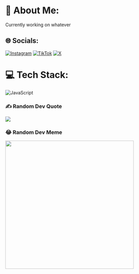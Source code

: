 # 💫 About Me:
Currently working on whatever<br>


## 🌐 Socials:
[![Instagram](https://img.shields.io/badge/Instagram-%23E4405F.svg?logo=Instagram&logoColor=white)](https://instagram.com/milfhunter918) [![TikTok](https://img.shields.io/badge/TikTok-%23000000.svg?logo=TikTok&logoColor=white)](https://tiktok.com/@vincelmao) [![X](https://img.shields.io/badge/X-black.svg?logo=X&logoColor=white)](https://x.com/vincelmaoo) 

# 💻 Tech Stack:
![JavaScript](https://img.shields.io/badge/javascript-%23323330.svg?style=for-the-badge&logo=javascript&logoColor=%23F7DF1E)

### ✍️ Random Dev Quote
![](https://quotes-github-readme.vercel.app/api?type=horizontal&theme=radical)

### 😂 Random Dev Meme
<img src='https://randommeme-five.vercel.app/' style="height: 400px;"/>

